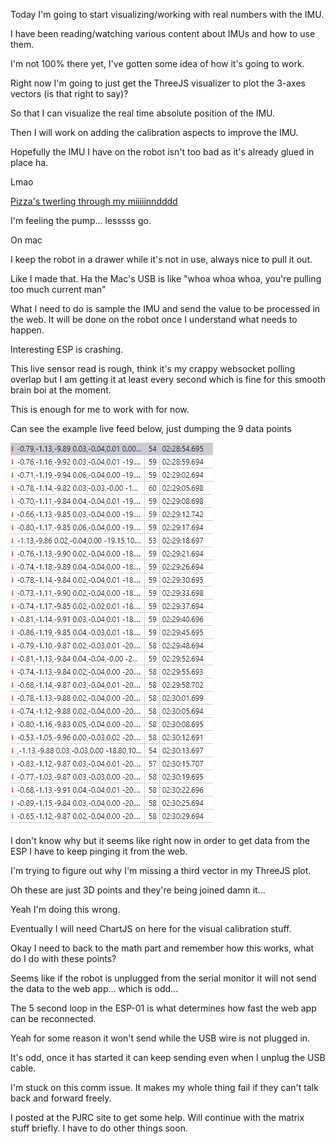 Today I'm going to start visualizing/working with real numbers with the IMU.

I have been reading/watching various content about IMUs and how to use them.

I'm not 100% there yet, I've gotten some idea of how it's going to work.

Right now I'm going to just get the ThreeJS visualizer to plot the 3-axes vectors (is that right to say)?

So that I can visualize the real time absolute position of the IMU.

Then I will work on adding the calibration aspects to improve the IMU.

Hopefully the IMU I have on the robot isn't too bad as it's already glued in place ha.

Lmao

[Pizza's twerling through my miiiiinndddd](https://www.youtube.com/watch?v=A3M-XFxF1UQ)

I'm feeling the pump... lesssss go.

On mac

I keep the robot in a drawer while it's not in use, always nice to pull it out.

Like I made that. Ha the Mac's USB is like "whoa whoa whoa, you're pulling too much current man"

What I need to do is sample the IMU and send the value to be processed in the web. It will be done on the robot once I understand what needs to happen.

Interesting ESP is crashing.

This live sensor read is rough, think it's my crappy websocket polling overlap but I am getting it at least every second which is fine for this smooth brain boi at the moment.

This is enough for me to work with for now.

Can see the example live feed below, just dumping the 9 data points

<img src="./media/01-26-2022--live-data.JPG">

I don't know why but it seems like right now in order to get data from the ESP I have to keep pinging it from the web.

I'm trying to figure out why I'm missing a third vector in my ThreeJS plot.

Oh these are just 3D points and they're being joined damn it...

Yeah I'm doing this wrong.

Eventually I will need ChartJS on here for the visual calibration stuff.

Okay I need to back to the math part and remember how this works, what do I do with these points?

Seems like if the robot is unplugged from the serial monitor it will not send the data to the web app... which is odd...

The 5 second loop in the ESP-01 is what determines how fast the web app can be reconnected.

Yeah for some reason it won't send while the USB wire is not plugged in.

It's odd, once it has started it can keep sending even when I unplug the USB cable.

I'm stuck on this comm issue. It makes my whole thing fail if they can't talk back and forward freely.

I posted at the PJRC site to get some help. Will continue with the matrix stuff briefly. I have to do other things soon.